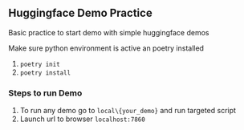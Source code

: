 ## Huggingface Demo Practice 
Basic practice to start demo with simple huggingface demos 


Make sure python environment is active an poetry installed 

1. `poetry init`
2. `poetry install`

### Steps to run Demo

1. To run any demo go to `local\{your_demo}` and run targeted script 
2. Launch url to browser `localhost:7860`
